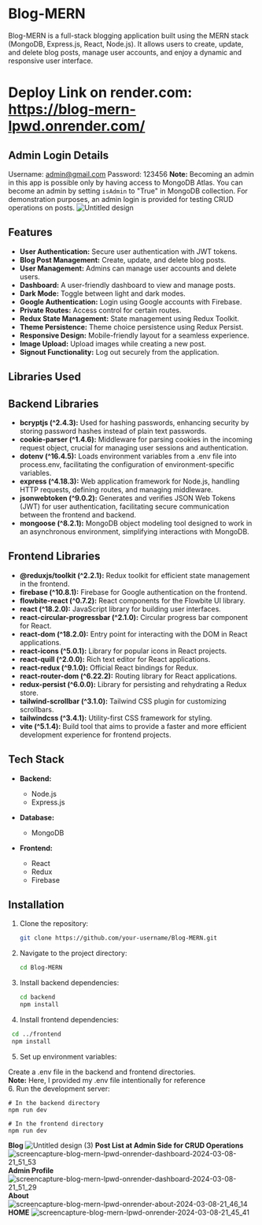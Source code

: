 # Blog-MERN

Blog-MERN is a full-stack blogging application built using the MERN stack (MongoDB, Express.js, React, Node.js). It allows users to create, update, and delete blog posts, manage user accounts, and enjoy a dynamic and responsive user interface.

# Deploy Link on render.com: https://blog-mern-lpwd.onrender.com/

## Admin Login Details

Username: admin@gmail.com
Password: 123456
**Note:** Becoming an admin in this app is possible only by having access to MongoDB Atlas. You can become an admin by setting `isAdmin` to "True" in MongoDB collection. For demonstration purposes, an admin login is provided for testing CRUD operations on posts.
![Untitled design](https://github.com/erpankajk4/Blog-MERN/assets/118353291/6165861c-87de-4b2e-919e-d34f017d2a07)

## Features

- **User Authentication:** Secure user authentication with JWT tokens.
- **Blog Post Management:** Create, update, and delete blog posts.
- **User Management:** Admins can manage user accounts and delete users.
- **Dashboard:** A user-friendly dashboard to view and manage posts.
- **Dark Mode:** Toggle between light and dark modes.
- **Google Authentication:** Login using Google accounts with Firebase.
- **Private Routes:** Access control for certain routes.
- **Redux State Management:** State management using Redux Toolkit.
- **Theme Persistence:** Theme choice persistence using Redux Persist.
- **Responsive Design:** Mobile-friendly layout for a seamless experience.
- **Image Upload:** Upload images while creating a new post.
- **Signout Functionality:** Log out securely from the application.

## Libraries Used


## Backend Libraries

- **bcryptjs (^2.4.3):** Used for hashing passwords, enhancing security by storing password hashes instead of plain text passwords.
- **cookie-parser (^1.4.6):** Middleware for parsing cookies in the incoming request object, crucial for managing user sessions and authentication.
- **dotenv (^16.4.5):** Loads environment variables from a .env file into process.env, facilitating the configuration of environment-specific variables.
- **express (^4.18.3):** Web application framework for Node.js, handling HTTP requests, defining routes, and managing middleware.
- **jsonwebtoken (^9.0.2):** Generates and verifies JSON Web Tokens (JWT) for user authentication, facilitating secure communication between the frontend and backend.
- **mongoose (^8.2.1):** MongoDB object modeling tool designed to work in an asynchronous environment, simplifying interactions with MongoDB.

## Frontend Libraries

- **@reduxjs/toolkit (^2.2.1):** Redux toolkit for efficient state management in the frontend.
- **firebase (^10.8.1):** Firebase for Google authentication on the frontend.
- **flowbite-react (^0.7.2):** React components for the Flowbite UI library.
- **react (^18.2.0):** JavaScript library for building user interfaces.
- **react-circular-progressbar (^2.1.0):** Circular progress bar component for React.
- **react-dom (^18.2.0):** Entry point for interacting with the DOM in React applications.
- **react-icons (^5.0.1):** Library for popular icons in React projects.
- **react-quill (^2.0.0):** Rich text editor for React applications.
- **react-redux (^9.1.0):** Official React bindings for Redux.
- **react-router-dom (^6.22.2):** Routing library for React applications.
- **redux-persist (^6.0.0):** Library for persisting and rehydrating a Redux store.
- **tailwind-scrollbar (^3.1.0):** Tailwind CSS plugin for customizing scrollbars.
- **tailwindcss (^3.4.1):** Utility-first CSS framework for styling.
- **vite (^5.1.4):** Build tool that aims to provide a faster and more efficient development experience for frontend projects.

## Tech Stack

- **Backend:**
  - Node.js
  - Express.js

- **Database:**
  - MongoDB

- **Frontend:**
  - React
  - Redux
  - Firebase

## Installation

1. Clone the repository:
   ```bash
   git clone https://github.com/your-username/Blog-MERN.git
   ```
2. Navigate to the project directory:
   ```bash
   cd Blog-MERN
   ```
3. Install backend dependencies: 
   ```bash
   cd backend
   npm install
   ```
4. Install frontend dependencies:  
  ```bash
   cd ../frontend
   npm install
  ```
5. Set up environment variables:

Create a .env file in the backend and frontend directories.<br>
**Note:** Here, I provided my .env file intentionally for reference <br>
6. Run the development server:
```
# In the backend directory
npm run dev

# In the frontend directory
npm run dev
```

**Blog**
![Untitled design (3)](https://github.com/erpankajk4/Blog-MERN/assets/118353291/8831eecc-5200-47f2-844a-e559a360ca4f)
**Post List at Admin Side for CRUD Operations**
![screencapture-blog-mern-lpwd-onrender-dashboard-2024-03-08-21_51_53](https://github.com/erpankajk4/Blog-MERN/assets/118353291/c041760c-0602-4fdd-96f5-a5bab1601d7d)
**Admin Profile**
![screencapture-blog-mern-lpwd-onrender-dashboard-2024-03-08-21_51_29](https://github.com/erpankajk4/Blog-MERN/assets/118353291/9ae0d23e-c8a7-4b60-ae3a-78bd726577e7)
**About**
![screencapture-blog-mern-lpwd-onrender-about-2024-03-08-21_46_14](https://github.com/erpankajk4/Blog-MERN/assets/118353291/eb20a4ec-8b92-47fa-80a4-666ceef2c2d3)
**HOME**
![screencapture-blog-mern-lpwd-onrender-2024-03-08-21_45_41](https://github.com/erpankajk4/Blog-MERN/assets/118353291/7aa64edd-7ea4-44a6-b9e4-5b5e5bbd6c48)



